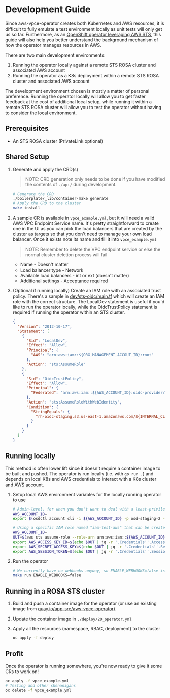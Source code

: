 # Development Guide

Since aws-vpce-operator creates both Kubernetes and AWS resources, it is difficult to fully emulate a test environment
locally as unit tests will only get us so far. Furthermore, as an [OpenShift operator leveraging AWS STS](https://cloud.redhat.com/blog/what-is-aws-sts-and-how-does-red-hat-openshift-service-on-aws-rosa-use-sts),
this guide will also help you better understand the background mechanism of how the operator manages resources in AWS.

There are two main development environments:

   1. Running the operator locally against a remote STS ROSA cluster and associated AWS account
   2. Running the operator as a K8s deployment within a remote STS ROSA cluster and associated AWS account

The development environment chosen is mostly a matter of personal preference. Running the operator locally will allow
you to get faster feedback at the cost of additional local setup, while running it within a remote STS ROSA cluster will
allow you to test the operator without having to consider the local environment.

## Prerequisites

* An STS ROSA cluster (PrivateLink optional)

## Shared Setup

1. Generate and apply the CRD(s)

    > NOTE: CRD generation only needs to be done if you have modified the contents of `./api/` during development.

    ```bash
   # Generate the CRD
    ./boilerplate/_lib/container-make generate
    # Apply the CRD to the cluster
    make install
    ```

2. A sample CR is available in `vpce_example.yml`, but it will need a valid AWS VPC Endpoint Service name.
It's pretty straightforward to create one in the UI as you can pick the load balancers that are created by the cluster
as targets so that you don't need to manage your own load balancer. Once it exists note its name and fill it into `vpce_example.yml`

   > NOTE: Remember to delete the VPC endpoint service or else the normal cluster deletion process will fail

   * Name - Doesn't matter
   * Load balancer type - Network
   * Available load balancers - int or ext (doesn't matter)
   * Additional settings - Acceptance required

3. (Optional if running locally) Create an IAM role with an associated trust policy. There's a sample in [dev/sts-oidc/main.tf](./sts-oidc/main.tf) which will create an IAM role with the correct structure. The LocalDev statement is useful if you'd like to run the operator locally, while the OidcTrustPolicy statement is required if running the operator within an STS cluster.

    ```json
    {
      "Version": "2012-10-17",
      "Statement": [
        {
          "Sid": "LocalDev",
          "Effect": "Allow",
          "Principal": {
            "AWS": "arn:aws:iam::${ORG_MANAGEMENT_ACCOUT_ID}:root"
          },
          "Action": "sts:AssumeRole"
        },
        {
          "Sid": "OidcTrustPolicy",
          "Effect": "Allow",
          "Principal": {
            "Federated": "arn:aws:iam::${AWS_ACCOUNT_ID}:oidc-provider/rh-oidc-staging.s3.us-east-1.amazonaws.com/${INTERNAL_CLUSTER_ID}"
          },
          "Action": "sts:AssumeRoleWithWebIdentity",
          "Condition": {
            "StringEquals": {
              "rh-oidc-staging.s3.us-east-1.amazonaws.com/${INTERNAL_CLUSTER_ID}:sub": "system:serviceaccount:${SERVICE_ACCOUNT_NAMESPACE}:${SERVICE_ACCOUNT_NAME}"
            }
          }
        }
      ]
    }
    ```

## Running locally

This method is often lower lift since it doesn't require a container image to be built and pushed. The operator is
run locally (i.e. with `go run .`) and depends on local K8s and AWS credentials to interact with a K8s cluster and AWS account.

1. Setup local AWS environment variables for the locally running operator to use

    ```bash
    # Admin-level, for when you don't want to deal with a least-privilege IAM policy
    AWS_ACCOUNT_ID=
    export $(osdctl account cli -i ${AWS_ACCOUNT_ID} -p osd-staging-2 -o env | xargs)
    ```

    ```bash
    # Using a specific IAM role named "iam-test-aws" that can be created in AWS
    AWS_ACCOUNT_ID=
    OUT=$(aws sts assume-role --role-arn arn:aws:iam::${AWS_ACCOUNT_ID}:role/iam-test-aws --role-session-name anything --profile osd-staging-2);\
    export AWS_ACCESS_KEY_ID=$(echo $OUT | jq -r '.Credentials''.AccessKeyId');\
    export AWS_SECRET_ACCESS_KEY=$(echo $OUT | jq -r '.Credentials''.SecretAccessKey');\
    export AWS_SESSION_TOKEN=$(echo $OUT | jq -r '.Credentials''.SessionToken');
    ```

2. Run the operator

    ```bash
    # We currently have no webhooks anyway, so ENABLE_WEBHOOKS=false is optional
    make run ENABLE_WEBHOOKS=false
    ```

## Running in a ROSA STS cluster

1. Build and push a container image for the operator (or use an existing image from [quay.io/app-sre/aws-vpce-operator](https://quay.io/repository/app-sre/aws-vpce-operator?tab=tags)).
2. Update the container image in `./deploy/20_operator.yml`
3. Apply all the resources (namespace, RBAC, deployment) to the cluster

    ```bash
    oc apply -f deploy
    ```

## Profit

Once the operator is running somewhere, you're now ready to give it some CRs to work on!

```bash
oc apply -f vpce_example.yml
# Testing and other shenanigans
oc delete -f vpce_example.yml
```
